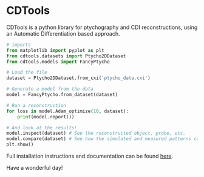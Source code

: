 # CDTools

CDTools is a python library for ptychography and CDI reconstructions, using an Automatic Differentiation based approach.

```python
# imports
from matplotlib import pyplot as plt
from cdtools.datasets import Ptycho2DDataset
from cdtools.models import FancyPtycho

# Load the file
dataset = Ptycho2DDataset.from_cxi('ptycho_data.cxi')

# Generate a model from the data
model = FancyPtycho.from_dataset(dataset)

# Run a reconstruction
for loss in model.Adam_optimize(10, dataset):
    print(model.report())

# And look at the results!
model.inspect(dataset) # See the reconstructed object, probe, etc.
model.compare(dataset) # See how the simulated and measured patterns compare
plt.show()
```

Full installation instructions and documentation can be found [here](https://github.mit.edu/pages/Scattering/cdtools/).

Have a wonderful day!
